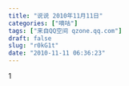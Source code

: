 ```yaml
---
title: "说说 2010年11月11日"
categories: ["嘀咕"]
tags: ["来自QQ空间 qzone.qq.com"]
draft: false
slug: "r0kG1t"
date: "2010-11-11 06:36:23"
---
```


1
